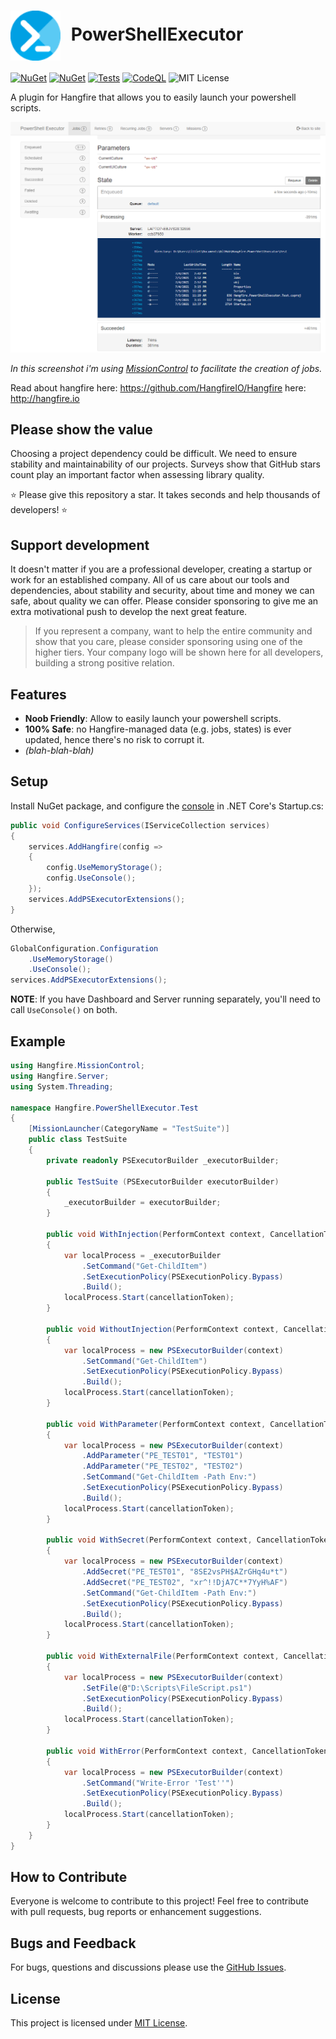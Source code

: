 # <img align="center" style="height:80px;margin-right:10px" src="https://raw.githubusercontent.com/thomas-illiet/Hangfire.PowerShellExecutor/main/Assets/Icon.png"/> PowerShellExecutor

[![NuGet](https://img.shields.io/nuget/vpre/Hangfire.PowerShellExecutor)](https://www.nuget.org/packages/Hangfire.PowerShellExecutor/)
[![NuGet](https://img.shields.io/nuget/dt/Hangfire.PowerShellExecutor)](https://www.nuget.org/packages/Hangfire.PowerShellExecutor/)
[![Tests](https://github.com/thomas-illiet/Hangfire.PowerShellExecutor/actions/workflows/build-and-test.yml/badge.svg)](https://github.com/thomas-illiet/Hangfire.PowerShellExecutor/actions/workflows/build-and-test.yml)
[![CodeQL](https://github.com/thomas-illiet/Hangfire.PowerShellExecutor/actions/workflows/codeql-analysis.yml/badge.svg)](https://github.com/thomas-illiet/Hangfire.PowerShellExecutor/actions/workflows/codeql-analysis.yml)
![MIT License](https://img.shields.io/badge/license-MIT-orange.svg)

A plugin for Hangfire that allows you to easily launch your powershell scripts.

![dashboard](Assets/Dashboard.png)

*In this screenshot i'm using [MissionControl](https://github.com/ahydrax/Hangfire.MissionControl) to facilitate the creation of jobs.*

Read about hangfire here: <https://github.com/HangfireIO/Hangfire> here: <http://hangfire.io>

## Please show the value

Choosing a project dependency could be difficult. We need to ensure stability and maintainability of our projects.
Surveys show that GitHub stars count play an important factor when assessing library quality.

⭐ Please give this repository a star. It takes seconds and help thousands of developers! ⭐

## Support development

It doesn't matter if you are a professional developer, creating a startup or work for an established company.
All of us care about our tools and dependencies, about stability and security, about time and money we can safe, about quality we can offer.
Please consider sponsoring to give me an extra motivational push to develop the next great feature.

> If you represent a company, want to help the entire community and show that you care, please consider sponsoring using one of the higher tiers.
Your company logo will be shown here for all developers, building a strong positive relation.

## Features

* **Noob Friendly**: Allow to easily launch your powershell scripts.
* **100% Safe**: no Hangfire-managed data (e.g. jobs, states) is ever updated, hence there's no risk to corrupt it.
* *(blah-blah-blah)*

## Setup

Install NuGet package, and configure the [console](https://github.com/pieceofsummer/Hangfire.Console) in .NET Core's Startup.cs:

```c#
public void ConfigureServices(IServiceCollection services)
{
    services.AddHangfire(config =>
    {
        config.UseMemoryStorage();
        config.UseConsole();
    });
    services.AddPSExecutorExtensions();
}
```

Otherwise,

```c#
GlobalConfiguration.Configuration
    .UseMemoryStorage()
    .UseConsole();
services.AddPSExecutorExtensions();
```

**NOTE**: If you have Dashboard and Server running separately, you'll need to call `UseConsole()` on both.

## Example

```C#
using Hangfire.MissionControl;
using Hangfire.Server;
using System.Threading;

namespace Hangfire.PowerShellExecutor.Test
{
    [MissionLauncher(CategoryName = "TestSuite")]
    public class TestSuite
    {
        private readonly PSExecutorBuilder _executorBuilder;

        public TestSuite (PSExecutorBuilder executorBuilder)
        {
            _executorBuilder = executorBuilder;
        }

        public void WithInjection(PerformContext context, CancellationToken cancellationToken)
        {
            var localProcess = _executorBuilder
                .SetCommand("Get-ChildItem")
                .SetExecutionPolicy(PSExecutionPolicy.Bypass)
                .Build();
            localProcess.Start(cancellationToken);
        }

        public void WithoutInjection(PerformContext context, CancellationToken cancellationToken)
        {
            var localProcess = new PSExecutorBuilder(context)
                .SetCommand("Get-ChildItem")
                .SetExecutionPolicy(PSExecutionPolicy.Bypass)
                .Build();
            localProcess.Start(cancellationToken);
        }

        public void WithParameter(PerformContext context, CancellationToken cancellationToken)
        {
            var localProcess = new PSExecutorBuilder(context)
                .AddParameter("PE_TEST01", "TEST01")
                .AddParameter("PE_TEST02", "TEST02")
                .SetCommand("Get-ChildItem -Path Env:")
                .SetExecutionPolicy(PSExecutionPolicy.Bypass)
                .Build();
            localProcess.Start(cancellationToken);
        }

        public void WithSecret(PerformContext context, CancellationToken cancellationToken)
        {
            var localProcess = new PSExecutorBuilder(context)
                .AddSecret("PE_TEST01", "8SE2vsPH$AZrGHq4u*t")
                .AddSecret("PE_TEST02", "xr^!!DjA7C**7YyH%AF")
                .SetCommand("Get-ChildItem -Path Env:")
                .SetExecutionPolicy(PSExecutionPolicy.Bypass)
                .Build();
            localProcess.Start(cancellationToken);
        }

        public void WithExternalFile(PerformContext context, CancellationToken cancellationToken)
        {
            var localProcess = new PSExecutorBuilder(context)
                .SetFile(@"D:\Scripts\FileScript.ps1")
                .SetExecutionPolicy(PSExecutionPolicy.Bypass)
                .Build();
            localProcess.Start(cancellationToken);
        }

        public void WithError(PerformContext context, CancellationToken cancellationToken)
        {
            var localProcess = new PSExecutorBuilder(context)
                .SetCommand("Write-Error 'Test''")
                .SetExecutionPolicy(PSExecutionPolicy.Bypass)
                .Build();
            localProcess.Start(cancellationToken);
        }
    }
}

```

## How to Contribute

Everyone is welcome to contribute to this project! Feel free to contribute with pull requests, bug reports or enhancement suggestions.

## Bugs and Feedback

For bugs, questions and discussions please use the [GitHub Issues](https://github.com/thomas-illiet/Hangfire.PowerShellExecutor/issues).

## License

This project is licensed under [MIT License](https://github.com/thomas-illiet/Hangfire.PowerShellExecutor/blob/main/LICENSE).
